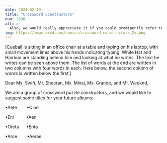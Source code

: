 ```yaml
---
date: 2024-02-19
title: "Crossword Constructors"
num: 2896
alt: >-
  Also, we would really appreciate it if you could prominently refer to it as an 'eHit'.
img: https://imgs.xkcd.com/comics/crossword_constructors_2x.png
---
```

[Cueball is sitting in an office chair at a table and typing on his laptop, with small movement lines above his hands indicating typing. White Hat and Hairbun are standing behind him and looking at what he writes. The text he writes can be seen above them. The list of words at the end are written in two columns with four words in each. Here below, the second column of words is written below the first:]

Dear Ms. Swift, Mr. Sheeran, Ms. Minaj, Ms. Grande, and Mr. Weeknd,

We are a group of crossword puzzle constructors, and we would like to suggest some titles for your future albums:

•Aete &nbsp; &nbsp; &nbsp; &nbsp;•Oine

•Eni &nbsp; &nbsp; &nbsp; &nbsp; &nbsp;•Aen

•Oreta &nbsp; &nbsp; &nbsp;•Enta

•Aroe &nbsp; &nbsp; &nbsp; &nbsp;•Aerae